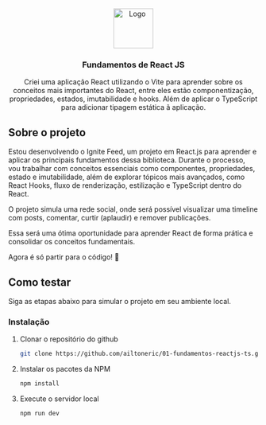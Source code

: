 <a id="readme-top"></a>

<!-- PROJECT LOGO -->
<br />
<div align="center">
  <a href="https://github.com/ailtoneric/01-fundamentos-reactjs-ts">
    <img src="https://github.com/ailtoneric.png" alt="Logo" width="80" height="80">
  </a>

  <h3 align="center">Fundamentos de React JS</h3>

  <p align="center">
    Criei uma aplicação React utilizando o Vite para aprender sobre os conceitos mais importantes do React, entre eles estão componentização, propriedades, estados, imutabilidade e hooks. Além de aplicar o TypeScript para adicionar tipagem estática ã aplicação.
  </p>
</div>



## Sobre o projeto



Estou desenvolvendo o Ignite Feed, um projeto em React.js para aprender e aplicar os principais fundamentos dessa biblioteca. Durante o processo, vou trabalhar com conceitos essenciais como componentes, propriedades, estado e imutabilidade, além de explorar tópicos mais avançados, como React Hooks, fluxo de renderização, estilização e TypeScript dentro do React.

O projeto simula uma rede social, onde será possível visualizar uma timeline com posts, comentar, curtir (aplaudir) e remover publicações.

Essa será uma ótima oportunidade para aprender React de forma prática e consolidar os conceitos fundamentais.

Agora é só partir para o código! 🚀



## Como testar

Siga as etapas abaixo para simular o projeto em seu ambiente local.



### Instalação

1. Clonar o repositório do github
   ```sh
   git clone https://github.com/ailtoneric/01-fundamentos-reactjs-ts.git
   ```
2. Instalar os pacotes da NPM
   ```sh
   npm install
   ```
3. Execute o servidor local
   ```sh
   npm run dev
   ```
